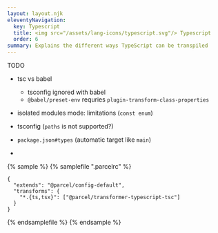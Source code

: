 ```yaml
---
layout: layout.njk
eleventyNavigation:
  key: Typescript
  title: <img src="/assets/lang-icons/typescript.svg"/> Typescript
  order: 6
summary: Explains the different ways TypeScript can be transpiled
---
```


TODO

- tsc vs babel
  - tsconfig ignored with babel
  - `@babel/preset-env` requries `plugin-transform-class-properties`

- isolated modules mode: limitations (`const enum`)
- tsconfig (`paths` is not supported?)
- `package.json#types` (automatic target like `main`)
-

{% sample %}
{% samplefile ".parcelrc" %}

```json/3
{
  "extends": "@parcel/config-default",
  "transforms": {
    "*.{ts,tsx}": ["@parcel/transformer-typescript-tsc"]
  }
}
```

{% endsamplefile %}
{% endsample %}


